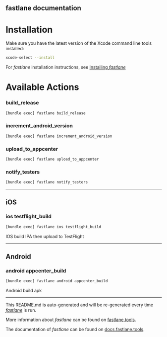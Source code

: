 fastlane documentation
----

# Installation

Make sure you have the latest version of the Xcode command line tools installed:

```sh
xcode-select --install
```

For _fastlane_ installation instructions, see [Installing _fastlane_](https://docs.fastlane.tools/#installing-fastlane)

# Available Actions

### build_release

```sh
[bundle exec] fastlane build_release
```



### increment_android_version

```sh
[bundle exec] fastlane increment_android_version
```



### upload_to_appcenter

```sh
[bundle exec] fastlane upload_to_appcenter
```



### notify_testers

```sh
[bundle exec] fastlane notify_testers
```



----


## iOS

### ios testflight_build

```sh
[bundle exec] fastlane ios testflight_build
```

IOS build IPA then upload to TestFlight

----


## Android

### android appcenter_build

```sh
[bundle exec] fastlane android appcenter_build
```

Android build apk

----

This README.md is auto-generated and will be re-generated every time [_fastlane_](https://fastlane.tools) is run.

More information about _fastlane_ can be found on [fastlane.tools](https://fastlane.tools).

The documentation of _fastlane_ can be found on [docs.fastlane.tools](https://docs.fastlane.tools).
